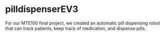 # pilldispenserEV3
For our MTE100 final project, we created an automatic pill dispensing robot that can track patients, keep track of medication, and dispense pills. 
